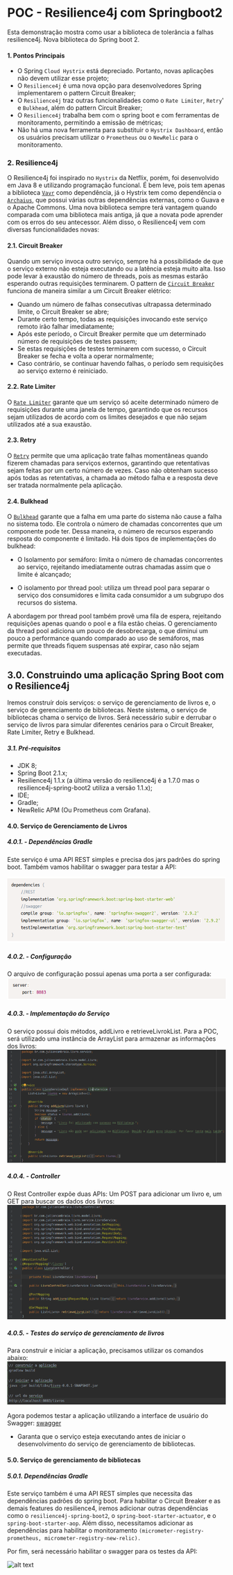 # POC - Resilience4j com Springboot2

Esta demonstração mostra como usar a biblioteca de tolerância a falhas resilience4j. Nova biblioteca do Spring boot 2.

#### 1. Pontos Principais

* O Spring ``Cloud Hystrix`` está depreciado. Portanto, novas aplicações não devem utilizar esse projeto;
* O ``Resilience4j`` é uma nova opção para desenvolvedores Spring implementarem o pattern Circuit Breaker;
* O ``Resilience4j`` traz outras funcionalidades como o ``Rate Limiter``, ``Retry``' e ``Bulkhead``, além do pattern Circuit Breaker;
* O ``Resilience4j`` trabalha bem com o spring boot e com ferramentas de monitoramento, permitindo a emissão de métricas;
* Não há uma nova ferramenta para substituir o ``Hystrix Dashboard``, então os usuários precisam utilizar o ``Prometheus`` ou o ``NewRelic`` para o monitoramento.

### 2. Resilience4j
O Resilience4j foi inspirado no ``Hystrix`` da Netflix, porém, foi desenvolvido em Java 8 e utilizando programação funcional. 
É bem leve, pois tem apenas a biblioteca [``Vavr``](https://github.com/vavr-io/vavr) como dependência, já o Hystrix tem 
como dependência o [``Archaius``](https://github.com/Netflix/archaius), que possui várias outras dependências externas, 
como o Guava e o Apache Commons.
Uma nova biblioteca sempre terá vantagem quando comparada com uma biblioteca mais antiga, já que a novata pode aprender 
com os erros do seu antecessor. Além disso, o Resilience4j vem com diversas funcionalidades novas:

#### 2.1. Circuit Breaker
          
Quando um serviço invoca outro serviço, sempre há a possibilidade de que o serviço externo não esteja executando ou a 
latência esteja muito alta. Isso pode levar à exaustão do número de threads, pois as mesmas estarão esperando outras 
requisições terminarem. 
O pattern de [``Circuit Breaker``](https://resilience4j.readme.io/docs/circuitbreaker) funciona de maneira similar a um 
Circuit Breaker elétrico:


* Quando um número de falhas consecutivas ultrapassa determinado limite, o Circuit Breaker se abre;
* Durante certo tempo, todas as requisições invocando este serviço remoto irão falhar imediatamente;
* Após este período, o Circuit Breaker permite que um determinado número de requisições de testes passem;
* Se estas requisições de testes terminarem com sucesso, o Circuit Breaker se fecha e volta a operar normalmente;
* Caso contrário, se continuar havendo falhas, o período sem requisições ao serviço externo é reiniciado.

#### 2.2. Rate Limiter

O [``Rate Limiter``](https://resilience4j.readme.io/docs/ratelimiter) garante que um serviço só aceite determinado número de requisições durante uma janela de tempo, garantindo 
que os recursos sejam utilizados de acordo com os limites desejados e que não sejam utilizados até a sua exaustão.

#### 2.3. Retry

O [``Retry``](https://resilience4j.readme.io/docs/retry) permite que uma aplicação trate falhas momentâneas quando fizerem 
chamadas para serviços externos, garantindo que retentativas sejam feitas por um certo número de vezes. 
Caso não obtenham sucesso após todas as retentativas, a chamada ao método falha e a resposta deve ser tratada normalmente 
pela aplicação.

#### 2.4. Bulkhead
          
O [``Bulkhead``](https://resilience4j.readme.io/docs/bulkhead) garante que a falha em uma parte do sistema não cause a 
falha no sistema todo. 
Ele controla o número de chamadas concorrentes que um componente pode ter. Dessa maneira, o número de recursos esperando 
resposta do componente é limitado. Há dois tipos de implementações do bulkhead:
          
* O Isolamento por semáforo: limita o número de chamadas concorrentes ao serviço, rejeitando imediatamente outras chamadas 
assim que o limite é alcançado;

* O isolamento por thread pool: utiliza um thread pool para separar o serviço dos consumidores e limita cada consumidor a 
um subgrupo dos recursos do sistema.
          
A abordagem por thread pool também provê uma fila de espera, rejeitando requisições apenas quando o pool e a fila estão 
cheias. 
O gerenciamento da thread pool adiciona um pouco de desobrecarga, o que diminui um pouco a performance quando comparado 
ao uso de semáforos, mas permite que threads fiquem suspensas até expirar, caso não sejam executadas.


## 3.0. Construindo uma aplicação Spring Boot com o Resilience4j

Iremos construír dois serviços: o serviço de gerenciamento de livros e, o serviço de gerenciamento de bibliotecas.
Neste sistema, o serviço de bibliotecas chama o serviço de livros. 
Será necessário subir e derrubar o serviço de livros para simular diferentes cenários para o Circuit Breaker, Rate Limiter, Retry e Bulkhead.

##### 3.1. Pré-requisitos

* JDK 8;
* Spring Boot 2.1.x;
* Resilience4j 1.1.x (a última versão do resilience4j é a 1.7.0 mas o resilience4j-spring-boot2 utiliza a versão 1.1.x);
* IDE;
* Gradle;
* NewRelic APM (Ou Prometheus com Grafana).

#### 4.0. Serviço de Gerenciamento de Livros

##### 4.0.1. - Dependências Gradle
Este serviço é uma API REST simples e precisa dos jars padrões do spring boot. 
Também vamos habilitar o swagger para testar a API:

![alt text](https://github.com/JulianCambraia/resilience4j-spring-boot2-demo/blob/main/images/tela-001.png?raw=true)

##### 4.0.2. - Configuração

O arquivo de configuração possui apenas uma porta a ser configurada:  
![alt text](https://github.com/JulianCambraia/resilience4j-spring-boot2-demo/blob/main/images/tela-002.png?raw=true)

##### 4.0.3. - Implementação do Serviço
O serviço possui dois métodos, addLivro e retrieveLivrokList. Para a POC, será utilizado uma instância de ArrayList para 
armazenar as informações dos livros:
![alt text](https://github.com/JulianCambraia/resilience4j-spring-boot2-demo/blob/main/images/tela-003.png?raw=true)

##### 4.0.4. - Controller
O Rest Controller expõe duas APIs: Um POST para adicionar um livro e, um GET para buscar os dados dos livros: 
![alt text](https://github.com/JulianCambraia/resilience4j-spring-boot2-demo/blob/main/images/tela-004.png?raw=true)

##### 4.0.5. - Testes do serviço de gerenciamento de livros
Para construir e iniciar a aplicação, precisamos utilizar os comandos abaixo:
![alt text](https://github.com/JulianCambraia/resilience4j-spring-boot2-demo/blob/main/images/tela-005.png?raw=true)

Agora podemos testar a aplicação utilizando a interface de usuário do Swagger: 
[swagger](http://localhost:8083/swagger-ui.html)

* Garanta que o serviço esteja executando antes de iniciar o desenvolvimento do serviço de gerenciamento de bibliotecas.

#### 5.0. Serviço de gerenciamento de bibliotecas

##### 5.0.1. Dependências Gradle

Este serviço também é uma API REST simples que necessita das dependências padrões do spring boot. Para habilitar o Circuit Breaker
e as demais features do resilience4, iremos adicionar outras dependências como o ``resilience4j-spring-boot2``, o ``spring-boot-starter-actuator``, 
e o ``spring-boot-starter-aop``. Além disso, necessitamos adicionar as dependências para habilitar o monitoramento 
```(micrometer-registry-prometheus, micrometer-registry-new-relic). ```
 
Por fim, será necessário habilitar o swagger para os testes da API:

![alt text](https://github.com/JulianCambraia/resilience4j-spring-boot2-demo/blob/main/images/tela-006.png?raw=true) 